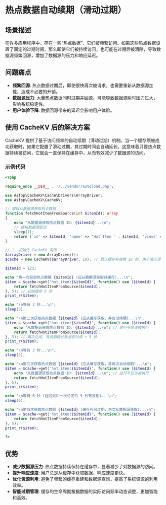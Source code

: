 # 热点数据自动续期（滑动过期）

## 场景描述
在许多应用程序中，存在一些“热点数据”，它们被频繁访问。如果这些热点数据设置了固定的过期时间，那么即使它们被持续访问，也可能在过期后被清除，导致数据源频繁回源，增加了数据源的压力和响应延迟。

## 问题痛点
- **频繁回源**: 热点数据过期后，即使很快再次被请求，也需要重新从数据源加载，造成不必要的开销。
- **数据源压力**: 大量热点数据同时过期并回源，可能导致数据源瞬时压力过大，影响系统稳定性。
- **用户体验下降**: 数据回源带来的延迟会影响用户体验。

## 使用 CacheKV 后的解决方案

CacheKV 提供了基于访问频率的自动续期（滑动过期）机制。当一个缓存项被成功获取时，如果它配置了滑动过期，其过期时间会自动延长。这意味着只要热点数据持续被访问，它就会一直保持在缓存中，从而有效减少了数据源的访问。

### 示例代码

```php
<?php

require_once __DIR__ . '/../vendor/autoload.php';

use Asfop\CacheKV\Cache\Drivers\ArrayDriver;
use Asfop\CacheKV\CacheKV;

// 模拟从数据源获取热点数据
function fetchHotItemFromSource(int $itemId): array
{
    echo "从数据源获取热点数据 ID: {$itemId}...\n";
    // 模拟数据源延迟
    sleep(1);
    return ['id' => $itemId, 'name' => 'Hot Item ' . $itemId, 'views' => rand(1000, 5000)];
}

// 1. 初始化 CacheKV 实例
$arrayDriver = new ArrayDriver();
$cache = new CacheKV($arrayDriver, 10); // 默认缓存有效期 10 秒，用于演示滑动过期

$itemId = 123;

echo "第一次获取热点数据 {$itemId} (应从数据源获取并缓存)...\n";
$item = $cache->get("hot_item:{$itemId}", function() use ($itemId) {
    return fetchHotItemFromSource($itemId);
}, 5); // 初始缓存 5 秒
print_r($item);

echo "\n等待 3 秒...\n";
sleep(3);

echo "\n第二次获取热点数据 {$itemId} (应从缓存获取，并自动续期)...\n";
$item = $cache->get("hot_item:{$itemId}", function() use ($itemId) {
    echo "从数据源获取热点数据 ID: {$itemId}...\n"; // 这行不应该被执行
    return fetchHotItemFromSource($itemId);
}, 5); // 再次访问，有效期延长到当前时间 + 5 秒
print_r($item);

echo "\n等待 3 秒...\n";
sleep(3);

echo "\n第三次获取热点数据 {$itemId} (应从缓存获取，并再次自动续期)...\n";
$item = $cache->get("hot_item:{$itemId}", function() use ($itemId) {
    echo "从数据源获取热点数据 ID: {$itemId}...\n"; // 这行不应该被执行
    return fetchHotItemFromSource($itemId);
}, 5);
print_r($item);

echo "\n等待 6 秒 (超过最后一次访问的 5 秒有效期)...\n";
sleep(6);

echo "\n第四次获取热点数据 {$itemId} (缓存应已过期，再次从数据源获取)...\n";
$item = $cache->get("hot_item:{$itemId}", function() use ($itemId) {
    return fetchHotItemFromSource($itemId);
}, 5);
print_r($item);

?>
```

## 优势
- **减少数据源压力**: 热点数据持续保持在缓存中，显著减少了对数据源的访问。
- **提升响应速度**: 用户总是从缓存中获取数据，响应速度更快。
- **优化资源利用**: 避免了频繁的缓存重建和数据源查询，提高了系统资源的利用效率。
- **智能过期管理**: 缓存的生命周期根据数据的实际访问频率动态调整，更加智能和高效。

